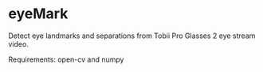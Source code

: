 # eyeMark
Detect eye landmarks and separations from Tobii Pro Glasses 2 eye stream video.

Requirements: open-cv and numpy

